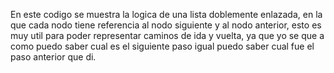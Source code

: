En este codigo se muestra la logica de una lista doblemente enlazada, en la que cada nodo tiene referencia al nodo siguiente y al nodo anterior, esto es muy util para poder
representar caminos de ida y vuelta, ya que yo se que a como puedo saber cual es el siguiente paso igual puedo saber cual fue el paso anterior que di.
